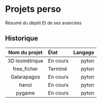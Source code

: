 # Projets perso
Résumé du dépôt Et de ses avancées
## Historique


|  Nom du projet     | État           |       Langage     |
| :----------: | :-------------------- | --------------------: |
| 3D isométrique | En cours | pyton |
|  free_ficher  |   Terminé  |  pyton  |
| Galarapagos | En cours | pyton |
| hanoi | En cours | pyton |
| pygame | En cours | pyton |